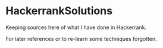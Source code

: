 # HackerrankSolutions
Keeping sources here of what I have done in Hackerrank.

For later references or to re-learn some techniques forgotten.
